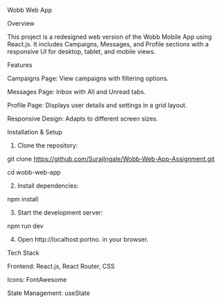 Wobb Web App

Overview

This project is a redesigned web version of the Wobb Mobile App using React.js. It includes Campaigns, Messages, and Profile sections with a responsive UI for desktop, tablet, and mobile views.

Features

Campaigns Page: View campaigns with filtering options.

Messages Page: Inbox with All and Unread tabs.

Profile Page: Displays user details and settings in a grid layout.

Responsive Design: Adapts to different screen sizes.


Installation & Setup

1. Clone the repository:

git clone https://github.com/SurajIngale/Wobb-Web-App-Assignment.git

cd wobb-web-app


2. Install dependencies:

npm install


3. Start the development server:

npm run dev


4. Open http://localhost:portno. in your browser.



Tech Stack

Frontend: React.js, React Router, CSS

Icons: FontAwesome

State Management: useState



